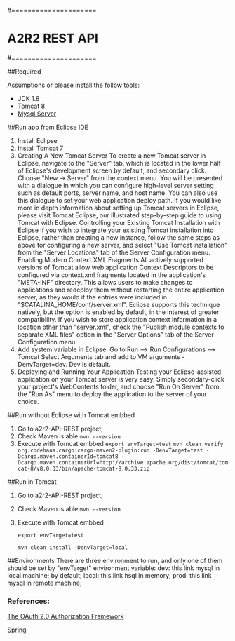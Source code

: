 #=====================
# A2R2 REST API
#=====================


##Required

Assumptions or please install the follow tools:

* JDK 1.8
* [Tomcat 8](https://tomcat.apache.org/index.html)
* [Mysql Server](https://dev.mysql.com/downloads/mysql/5.6.html)

##Run app from Eclipse IDE
1. Install Eclipse
2. Install Tomcat 7
3. Creating A New Tomcat Server
	To create a new Tomcat server in Eclipse, navigate to the "Server" tab, which is located in the lower half of Eclipse's development screen by default, and secondary click. Choose "New -> Server" from the context menu.
	You will be presented with a dialogue in which you can configure high-level server setting such as default ports, server name, and host name. You can also use this dialogue to set your web application deploy path. If you would like more in depth information about setting up Tomcat servers in Eclipse, please visit Tomcat Eclipse, our illustrated step-by-step guide to using Tomcat with Eclipse.
	Controlling your Existing Tomcat Installation with Eclipse
	if you wish to integrate your existing Tomcat installation into Eclipse, rather than creating a new instance, follow the same steps as above for configuring a new server, and select "Use Tomcat installation" from the "Server Locations" tab of the Server Configuration menu.
	Enabling Modern Context.XML Fragments
	All actively supported versions of Tomcat allow web application Context Descriptors to be configured via context.xml fragments located in the application's "META-INF" directory. This allows users to make changes to applications and redeploy them without restarting the entire application server, as they would if the entries were included in "$CATALINA_HOME/conf/server.xml".
	Eclipse supports this technique natively, but the option is enabled by default, in the interest of greater compatibility. If you wish to store application context information in a location other than "server.xml", check the "Publish module contexts to separate XML files" option in the "Server Options" tab of the Server Configuration menu.
4. Add system variable in Eclipse: Go to Run --> Run Configurations --> Tomcat Select Arguments tab and add to VM arguments -DenvTarget=dev. Dev is default.
5. Deploying and Running Your Application
	Testing your Eclipse-assisted application on your Tomcat server is very easy. Simply secondary-click your project's WebContents folder, and choose "Run On Server" from the "Run As" menu to deploy the application to the server of your choice.


##Run without Eclipse with Tomcat embbed
1. Go to a2r2-API-REST project;
2. Check Maven is able 
	`mvn --version`
3. Execute with Tomcat embbed 
	`export envTarget=test`
	`mvn clean verify org.codehaus.cargo:cargo-maven2-plugin:run -DenvTarget=test -Dcargo.maven.containerId=tomcat8 -Dcargo.maven.containerUrl=http://archive.apache.org/dist/tomcat/tomcat-8/v8.0.33/bin/apache-tomcat-8.0.33.zip`

##Run in Tomcat
1. Go to a2r2-API-REST project;
2. Check Maven is able 
	`mvn --version`
3. Execute with Tomcat embbed 

	`export envTarget=test`

	`mvn clean install -DenvTarget=local`


##Environments
There are three environment to run, and only one of them should be set by "envTarget" environment variable:
	dev: this link mysql in local machine; by default;
	local: this link hsql in memory;
	prod: this link mysql in remote machine;



### References:
[The OAuth 2.0 Authorization Framework](https://tools.ietf.org/html/rfc6749)

[Spring](http://projects.spring.io/spring-framework/)
